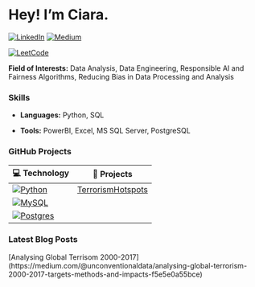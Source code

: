 <h1>Hey! I’m Ciara.</h1>

[![LinkedIn](https://custom-icon-badges.demolab.com/badge/LinkedIn-0A66C2?logo=linkedin-white&logoColor=fff)](https://www.linkedin.com/in/ciara-morrissey/)
[![Medium](https://img.shields.io/badge/Medium-black?logo=medium&logoColor=white)](https://medium.com/@anxiousaboutmoney)

[![LeetCode](https://img.shields.io/badge/dynamic/json?style=plastic&labelColor=black&color=%23ffa116&label=Solved&query=solvedOverTotal&url=https%3A%2F%2Fleetcode-badge.vercel.app%2Fapi%2Fusers%2Fkiera_codes&logo=leetcode&logoColor=yellow)](https://leetcode.com/kiera_codes/)

<p><b>Field of Interests:</b> Data Analysis, Data Engineering, Responsible AI and Fairness Algorithms, Reducing Bias in Data Processing and Analysis</p>
<h3>Skills</h3>
<ul>
  <li><p><b>Languages:</b> Python, SQL</p></li>
  <li><p><b>Tools:</b> PowerBI, Excel, MS SQL Server, PostgreSQL</p></li>
</ul>

<h3>GitHub Projects</h3>

<!-- START OF PROFILE STACK -->
| 💻 **Technology** | 🚀 **Projects** |
| - | - |
| [![Python](https://img.shields.io/static/v1?label=&message=Python&color=3776AB&logo=Python&logoColor=FFFFFF)](https://www.python.org/) | [TerrorismHotspots](https://github.com/ItsKiera/TerrorismHotspots.git)|
| [![MySQL](https://img.shields.io/badge/MySQL-4479A1?logo=mysql&logoColor=fff)](#) | |
| [![Postgres](https://img.shields.io/badge/Postgres-%23316192.svg?logo=postgresql&logoColor=white)](#) | |
<!-- END OF PROFILE STACK -->

<h3>Latest Blog Posts</h3>
[Analysing Global Terrisom 2000-2017](https://medium.com/@unconventionaldata/analysing-global-terrorism-2000-2017-targets-methods-and-impacts-f5e5e0a55bce)
